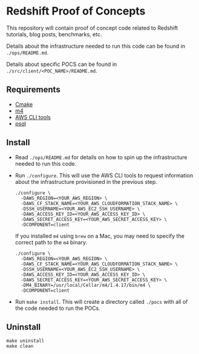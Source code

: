 # Redshift Proof of Concepts

This repository will contain proof of concept code related to Redshift
tutorials, blog posts, benchmarks, etc.

Details about the infrastructure needed to run this code can be found in
`./ops/README.md`.

Details about specific POCS can be found in
`./src/client/<POC_NAME>/README.md`.

## Requirements

- [Cmake](http://www.cmake.org/)
- [m4](http://www.gnu.org/software/m4/m4.html)
- [AWS CLI tools](https://aws.amazon.com/cli/)
- [psql](http://www.postgresql.org/docs/9.4/static/app-psql.html)

## Install

- Read `./ops/README.md` for details on how to spin up the
  infrastructure needed to run this code.
- Run `./configure`. This will use the AWS CLI tools to request
  information about the infrastructure provisioned in the previous step.

  ```
  ./configure \
    -DAWS_REGION=<YOUR_AWS_REGION> \
    -DAWS_CF_STACK_NAME=<YOUR_AWS_CLOUDFORMATION_STACK_NAME> \
    -DSSH_USERNAME=<YOUR_AWS_EC2_SSH_USERNAME> \
    -DAWS_ACCESS_KEY_ID=<YOUR_AWS_ACCESS_KEY_ID> \
    -DAWS_SECRET_ACCESS_KEY=<YOUR_AWS_SECRET_ACCESS_KEY> \
    -DCOMPONENT=client
  ```

  If you installed `m4` using `brew` on a Mac, you may need to specify
  the correct path to the `m4` binary.

  ```
  ./configure \
    -DAWS_REGION=<YOUR_AWS_REGION> \
    -DAWS_CF_STACK_NAME=<YOUR_AWS_CLOUDFORMATION_STACK_NAME> \
    -DSSH_USERNAME=<YOUR_AWS_EC2_SSH_USERNAME> \
    -DAWS_ACCESS_KEY_ID=<YOUR_AWS_ACCESS_KEY_ID> \
    -DAWS_SECRET_ACCESS_KEY=<YOUR_AWS_SECRET_ACCESS_KEY> \
    -DM4_BINARY=/usr/local/Cellar/m4/1.4.17/bin/m4 \
    -DCOMPONENT=client
  ```

- Run `make install`. This will create a directory called `./pocs` with
  all of the code needed to run the POCs.

## Uninstall

```
make uninstall
make clean
```
